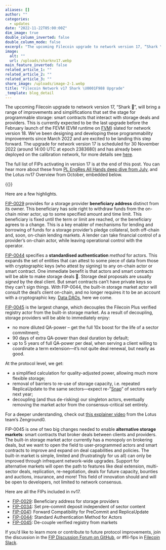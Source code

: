 ```yaml
---
aliases: []
author: ""
categories:
  - updates
date: "2022-11-22T05:00:00Z"
dim_image: true
double_column_inverted: false
double_column_mode: false
excerpt: "The upcoming Filecoin upgrade to network version 17, “Shark \U0001F988”, will bring a range of improvements and simplifications that set the stage for programmable storage: smart contracts that interact with storage deals and providers."
image:
  alt: ""
  url: /uploads/sharknv17.webp
main_feature_inverted: false
related_article_1: ""
related_article_2: ""
related_article_3: ""
share_image: /uploads/image-2-1.webp
title: "Filecoin Network v17 Shark \U0001F988 Upgrade"
_template: blog_detail
---
```


The upcoming Filecoin upgrade to network version 17, “Shark 🦈”, will bring a range of improvements and simplifications that set the stage for programmable storage: smart contracts that interact with storage deals and providers. This is currently expected to be the last upgrade before the February launch of the FEVM (EVM runtime on [FVM](https://fvm.filecoin.io/)) slated for network version 18. We’ve been designing and developing these programmability improvements since March 2022 and are excited to be landing this step forward. The upgrade for network version 17 is scheduled for 30 November 2022 (around 14:00 UTC at epoch 2383680) and has already been deployed on the calibration network, for more details see [here](https://github.com/filecoin-project/community/discussions/74?sort=top#discussioncomment-3825422).

The full list of FIPs activating in version 17 is at the end of this post. You can hear more about these from [PL EngRes All Hands deep dive from July](https://www.youtube.com/watch?v=oQTPUE4MN_4&list=PLhuBigpl7lqtkWt7koiW6SvQKzT_O4bvY&index=13), and the Lotus nv17 Overview from October, embedded below.

{{<youtube id="10TVAH_bseY" title="Introducing Shark - Filecoin Network Version 17" >}}

Here are a few highlights.

[FIP-0029](https://github.com/filecoin-project/FIPs/blob/master/FIPS/fip-0029.md) provides for a storage provider **beneficiary address** distinct from its owner. This beneficiary has sole right to withdraw funds from the on-chain miner actor, up to some specified amount and time limit. This beneficiary is fixed until the term or limit are reached, or the beneficiary agrees to a change. This is a key enabler of mechanisms for lending and borrowing of funds for a storage provider’s pledge collateral, both off-chain and, soon, on-chain lending markets. A lender can take financial control of a provider’s on-chain actor, while leaving operational control with the operator.

[FIP-0044](https://github.com/filecoin-project/FIPs/blob/master/FIPS/fip-0044.md) specifies a **standardised authentication** _method_ for actors. This expands the set of entities that can attest to some piece of data from those with cryptographic keys (who attest by signing) to any on-chain actor or smart contract. One immediate benefit is that actors and smart contracts will be able to make storage deals 🎉. Storage deal proposals are usually _signed_ by the deal client. But smart contracts can’t have private keys so they can’t sign things. With FIP-0044, the built-in storage market actor will consult the deal’s client on-chain, and no longer requires it to be an account with a cryptographic key. [Data DAOs](https://filecoin.io/blog/posts/the-future-of-datadaos/), here we come.

[FIP-0045](https://github.com/filecoin-project/FIPs/blob/master/FIPS/fip-0045.md) is the largest change, which decouples the Filecoin Plus verified registry actor from the built-in storage market. As a result of decoupling, storage providers will be able to immediately enjoy:

- no more diluted QA-power – get the full 10x boost for the life of a sector commitment;
- 90 days of extra QA-power than deal duration by default;
- up to 5 years of full QA-power per deal, when serving a client willing to coordinate a term extension—it’s not quite deal renewal, but nearly as good.

At the protocol level, we get:

- a simplified calculation for quality-adjusted power, allowing much more flexible storage;
- removal of barriers to re-use of storage capacity, i.e. repeated ReplicaUpdate to the same sectors—expect re-”[Snap](https://www.youtube.com/watch?v=YIYfKlt2NhE&t=1s)” of sectors early next year;
- decoupling (and thus de-risking) our singleton actors, eventually removing the market actor from the consensus-critical set entirely.

For a deeper understanding, check out [this explainer video](https://www.youtube.com/watch?v=4UaFN-w_OzM) from the Lotus team’s Zenground0.

FIP-0045 is one of two big changes needed to enable **alternative storage markets**: smart contracts that broker deals between clients and providers. The built-in storage market actor currently has a monopoly on brokering deals, but we want to open the field to user-programmed actors and smart contracts to improve and expand on deal capabilities and policies. The built-in market is simple, limited and (frustratingly for us all) can only be improved through infrequent network-wide upgrades. Support for alternative markets will open the path to features like deal extension, multi-sector deals, replication, re-negotiation, deals for future capacity, bounties and auctions, insurance, and more! This field of innovation should and will be open to developers, not limited to network consensus.

Here are all the FIPs included in nv17.

- [FIP-0029](https://github.com/filecoin-project/FIPs/blob/master/FIPS/fip-0029.md): Beneficiary address for storage providers
- [FIP-0034](https://github.com/filecoin-project/FIPs/blob/master/FIPS/fip-0034.md): Set pre-commit deposit independent of sector content
- [FIP-0041](https://github.com/filecoin-project/FIPs/blob/master/FIPS/fip-0041.md): Forward Compatibility for PreCommit and ReplicaUpdate
- [FIP-0044](https://github.com/filecoin-project/FIPs/blob/master/FIPS/fip-0044.md): Standard Authentication Method for Actors
- [FIP-0045](https://github.com/filecoin-project/FIPs/blob/master/FIPS/fip-0045.md): De-couple verified registry from markets

If you’d like to learn more or contribute to future protocol improvements, join the discussion in the [FIP Discussion Forum on GitHub](https://github.com/filecoin-project/FIPs/discussions), or #fil-fips in [Filecoin Slack](http://filecoin.io/slack).
